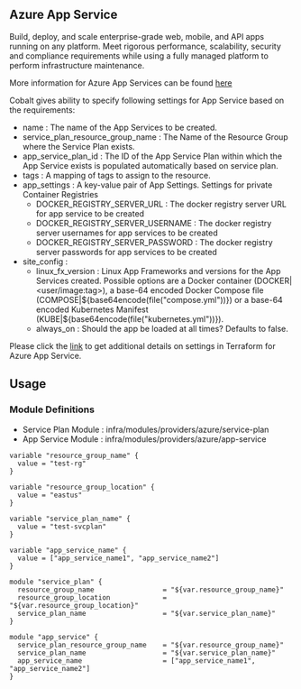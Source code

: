## Azure App Service

Build, deploy, and scale enterprise-grade web, mobile, and API apps running on any platform. Meet rigorous performance, scalability, security and compliance requirements while using a fully managed platform to perform infrastructure maintenance.

More information for Azure App Services can be found [here](https://azure.microsoft.com/en-us/services/app-service/)

Cobalt gives ability to specify following settings for App Service based on the requirements:
- name : The name of the App Services to be created.
- service_plan_resource_group_name : The Name of the Resource Group where the Service Plan exists.
- app_service_plan_id : The ID of the App Service Plan within which the App Service exists is populated automatically based on service plan.
- tags : A mapping of tags to assign to the resource.
- app_settings : A key-value pair of App Settings. Settings for private Container Registries
  - DOCKER_REGISTRY_SERVER_URL : The docker registry server URL for app service to be created
  - DOCKER_REGISTRY_SERVER_USERNAME : The docker registry server usernames for app services to be created
  - DOCKER_REGISTRY_SERVER_PASSWORD : The docker registry server passwords for app services to be created
- site_config : 
  - linux_fx_version : Linux App Frameworks and versions for the App Services created. Possible options are a Docker container (DOCKER|<user/image:tag>), a base-64 encoded Docker Compose file (COMPOSE|${base64encode(file("compose.yml"))}) or a base-64 encoded Kubernetes Manifest (KUBE|${base64encode(file("kubernetes.yml"))}).
  - always_on : Should the app be loaded at all times? Defaults to false.

Please click the [link](https://www.terraform.io/docs/providers/azurerm/d/app_service.html) to get additional details on settings in Terraform for Azure App Service.

## Usage

### Module Definitions

- Service Plan Module : infra/modules/providers/azure/service-plan
- App Service Module : infra/modules/providers/azure/app-service

```
variable "resource_group_name" {
  value = "test-rg"
}

variable "resource_group_location" {
  value = "eastus"
}

variable "service_plan_name" {
  value = "test-svcplan"
}

variable "app_service_name" {
  value = ["app_service_name1", "app_service_name2"]
}

module "service_plan" {
  resource_group_name                 = "${var.resource_group_name}"
  resource_group_location             = "${var.resource_group_location}"
  service_plan_name                   = "${var.service_plan_name}"
}

module "app_service" {
  service_plan_resource_group_name    = "${var.resource_group_name}"
  service_plan_name                   = "${var.service_plan_name}"
  app_service_name                    = ["app_service_name1", "app_service_name2"]
}
```

